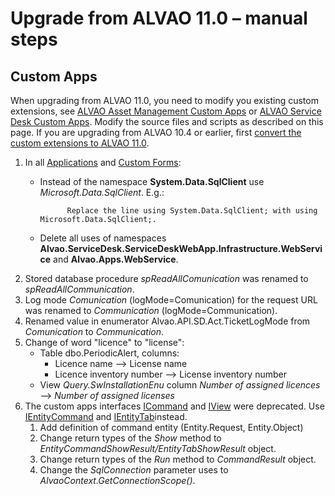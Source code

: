 # Upgrade from ALVAO 11.0 – manual steps
      
## Custom Apps
      
When upgrading from ALVAO 11.0, you need to modify you existing custom extensions, see [ALVAO Asset Management Custom Apps](../modules/alvao-am-custom-apps) or [ALVAO Service Desk Custom Apps](../modules/alvao-sd-custom-apps). Modify the source files and scripts as described on this page. If you are upgrading from ALVAO 10.4 or earlier, first [convert the custom extensions to ALVAO 11.0](../../11.0/upgrade/customization_upgrade).
      
1. In all [Applications](../modules/alvao-am-custom-apps/applications) and [Custom Forms](../modules/alvao-sd-custom-apps/custom-form-template):
    - Instead of the namespace **System.Data.SqlClient** use *Microsoft.Data.SqlClient*. E.g.:  

                Replace the line using System.Data.SqlClient; with using Microsoft.Data.SqlClient;.
    - Delete all uses of namespaces **Alvao.ServiceDesk.ServiceDeskWebApp.Infrastructure.WebService** and **Alvao.Apps.WebService**.
2. Stored database procedure *spReadAllComunication* was renamed to *spReadAllCommunication*.
3. Log mode *Comunication* (logMode=Comunication) for the request URL was renamed to *Communication* (logMode=Communication).
4. Renamed value in enumerator Alvao.API.SD.Act.TicketLogMode from *Comunication* to *Communication*.
5. Change of word "licence" to "license":
    - Table dbo.PeriodicAlert, columns:
        - Licence name –> License name
        - Licence inventory number –> License inventory number
    - View *Query.SwInstallationEnu* column *Number of assigned licences* –> *Number of assigned licenses*
6. The custom apps interfaces [ICommand](../modules/alvao-sd-custom-apps/applications/custom-commands) and [IView](../modules/alvao-sd-custom-apps/applications/ticket-custom-tabs) were deprecated. Use [IEntityCommand](../modules/alvao-am-custom-apps/applications/i-entity-command) and [IEntityTab](../modules/alvao-am-custom-apps/applications/i-entity-tab)instead.
    1. Add definition of command entity (Entity.Request, Entity.Object)
    2. Change return types of the *Show* method to *EntityCommandShowResult/EntityTabShowResult* object.
    3. Change return types of the *Run* method to *CommandResult* object.
    4. Change the *SqlConnection* parameter uses to *AlvaoContext.GetConnectionScope()*.
